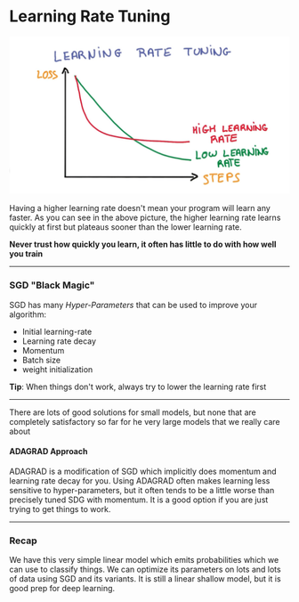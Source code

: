 # Learning Rate Tuning

![alt tag](LearningRateTuning.png)

Having a higher learning rate doesn't mean your program will learn any faster. As you can see in the above picture, the higher learning rate learns quickly at first but plateaus sooner than the lower learning rate.

**Never trust how quickly you learn, it often has little to do with how well you train**

***

### SGD "Black Magic"

SGD has many *Hyper-Parameters* that can be used to improve your algorithm:

- Initial learning-rate
- Learning rate decay
- Momentum
- Batch size
- weight initialization

**Tip**: When things don't work, always try to lower the learning rate first

***

There are lots of good solutions for small models, but none that are completely satisfactory so far for he very large models that we really care about

#### ADAGRAD Approach

ADAGRAD is a modification of SGD which implicitly does momentum and learning rate decay for you. Using ADAGRAD often makes learning less sensitive to hyper-parameters, but it often tends to be a little worse than precisely tuned SDG with momentum. It is a good option if you are just trying to get things to work. 

***

### Recap

We have this very simple linear model which emits probabilities which we can use to classify things. We can optimize its parameters on lots and lots of data using SGD and its variants. It is still a linear shallow model, but it is good prep for deep learning.
